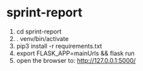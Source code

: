 # sprint-report

1) cd sprint-report
2) . venv/bin/activate
3) pip3 install -r requirements.txt
4) export FLASK_APP=mainUrls && flask run
5) open the browser to: http://127.0.0.1:5000/
